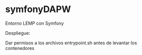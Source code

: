 # symfonyDAPW

Entorno LEMP con Symfony

Despliegue:

Dar permisos a los archivos entrypoint.sh antes de levantar los contenedores
